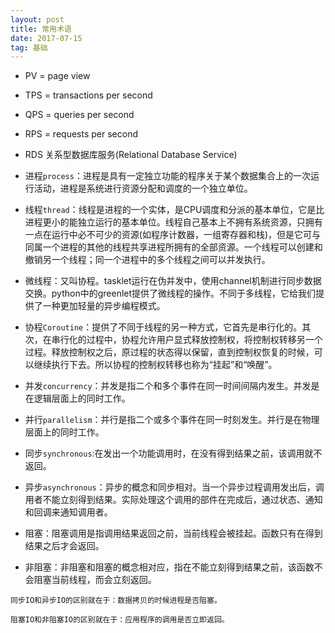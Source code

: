 ```yaml
---
layout: post
title: 常用术语
date: 2017-07-15
tag: 基础
---
```


- PV = page view
- TPS = transactions per second
- QPS = queries per second
- RPS = requests per second 
- RDS 关系型数据库服务(Relational Database Service)

- 进程`process`：进程是具有一定独立功能的程序关于某个数据集合上的一次运行活动，进程是系统进行资源分配和调度的一个独立单位。

- 线程`thread`：线程是进程的一个实体，是CPU调度和分派的基本单位，它是比进程更小的能独立运行的基本单位。线程自己基本上不拥有系统资源，只拥有一点在运行中必不可少的资源(如程序计数器，一组寄存器和栈)，但是它可与同属一个进程的其他的线程共享进程所拥有的全部资源。一个线程可以创建和撤销另一个线程；同一个进程中的多个线程之间可以并发执行。

- 微线程：又叫协程。tasklet运行在伪并发中，使用channel机制进行同步数据交换。python中的greenlet提供了微线程的操作。不同于多线程，它给我们提供了一种更加轻量的异步编程模式。

- 协程`Coroutine`：提供了不同于线程的另一种方式，它首先是串行化的。其次，在串行化的过程中，协程允许用户显式释放控制权，将控制权转移另一个过程。释放控制权之后，原过程的状态得以保留，直到控制权恢复的时候，可以继续执行下去。所以协程的控制权转移也称为“挂起”和“唤醒”。

- 并发`concurrency`：并发是指二个和多个事件在同一时间间隔内发生。并发是在逻辑层面上的同时工作。

- 并行`parallelism`：并行是指二个或多个事件在同一时刻发生。并行是在物理层面上的同时工作。

- 同步`synchronous`:在发出一个功能调用时，在没有得到结果之前，该调用就不返回。

- 异步`asynchronous`：异步的概念和同步相对。当一个异步过程调用发出后，调用者不能立刻得到结果。实际处理这个调用的部件在完成后，通过状态、通知和回调来通知调用者。

- 阻塞：阻塞调用是指调用结果返回之前，当前线程会被挂起。函数只有在得到结果之后才会返回。

- 非阻塞：非阻塞和阻塞的概念相对应，指在不能立刻得到结果之前，该函数不会阻塞当前线程，而会立刻返回。

```
同步IO和异步IO的区别就在于：数据拷贝的时候进程是否阻塞。

阻塞IO和非阻塞IO的区别就在于：应用程序的调用是否立即返回。
```

